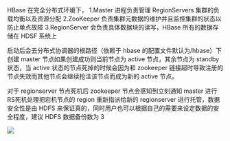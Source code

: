 ﻿HBase 在完全分布式环境下，
1.Master 进程负责管理 RegionServers 集群的负载均衡以及资源分配
2.ZooKeeper 负责集群元数据的维护并且监控集群的状态以防止单点故障
3.RegionServer 会负责具体数据块的读写，HBase 所有的数据存储在 HDSF 系统上

启动后会去分布式协调器的根路径（依赖于 hbase 的配置文件默认为/hbase）下创建 master 节点如果创建成功则当前节点为 active 节点，其余节点为 standby 状态，当 active 状态的节点死掉的时候会因为和 zookeeper 链接超时导致注册的节点失效而其他节点会继续抢注该节点而成为新的 active 节点。

对于 regionserver 节点死机后 zookeeper 节点会感知到立刻通知 master 进行 RS死机处理把宕机节点的 region 重新指派给新的 regionserver 进行托管，数据安全性是由 HDFS 来保证真的，同时用户也可以根据自己的需要来设定数据的安全程度，建议 HDFS 数据备份数为 3

![](http://imgcache.tce.fsphere.cn/static/mc.qcloudimg.com/static/img/979187777e8588f01c48d6792c439484/hbase_ha.png)